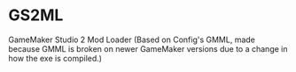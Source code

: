 # GS2ML
 GameMaker Studio 2 Mod Loader (Based on Config's GMML, made because GMML is broken on newer GameMaker versions due to a change in how the exe is compiled.)
